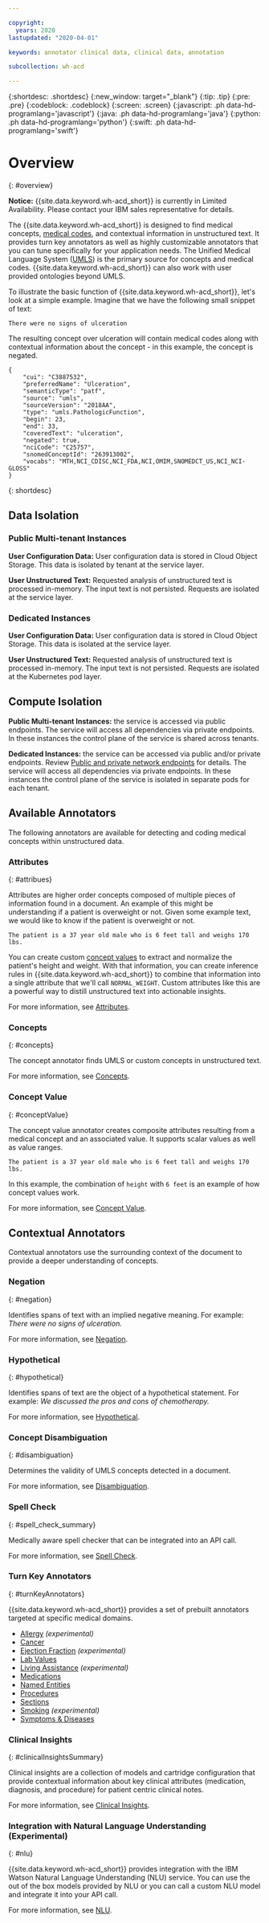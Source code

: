 ```yaml
---

copyright:
  years: 2020
lastupdated: "2020-04-01"

keywords: annotator clinical data, clinical data, annotation

subcollection: wh-acd

---
```


{:shortdesc: .shortdesc}
{:new_window: target="_blank"}
{:tip: .tip}
{:pre: .pre}
{:codeblock: .codeblock}
{:screen: .screen}
{:javascript: .ph data-hd-programlang='javascript'}
{:java: .ph data-hd-programlang='java'}
{:python: .ph data-hd-programlang='python'}
{:swift: .ph data-hd-programlang='swift'}

# Overview
{: #overview}

**Notice:** {{site.data.keyword.wh-acd_short}} is currently in Limited Availability. Please contact your IBM sales representative for details.

The {{site.data.keyword.wh-acd_short}} is designed to find medical concepts, [medical codes](wh-acd?topic=wh-acd-medical_codes#medical_codes), and contextual information in unstructured text. It provides turn key annotators as well as highly customizable annotators that you can tune specifically for your application needs.  The Unified Medical Language System ([UMLS](https://www.nlm.nih.gov/research/umls/)) is the primary source for concepts and medical codes. {{site.data.keyword.wh-acd_short}} can also work with user provided ontologies beyond UMLS.  

To illustrate the basic function of  {{site.data.keyword.wh-acd_short}}, let's look at a simple example.  Imagine that we have the following small snippet of text:

```There were no signs of ulceration```

The resulting concept over ulceration will contain medical codes along with contextual information about the concept - in this example, the concept is negated.

```
{
    "cui": "C3887532",
    "preferredName": "Ulceration",
    "semanticType": "patf",
    "source": "umls",
    "sourceVersion": "2018AA",
    "type": "umls.PathologicFunction",
    "begin": 23,
    "end": 33,
    "coveredText": "ulceration",
    "negated": true,
    "nciCode": "C25757",
    "snomedConceptId": "263913002",
    "vocabs": "MTH,NCI_CDISC,NCI_FDA,NCI,OMIM,SNOMEDCT_US,NCI_NCI-GLOSS"
}
```

{: shortdesc}

## Data Isolation

### Public Multi-tenant Instances

**User Configuration Data:** User configuration data is stored in Cloud Object Storage. This data is isolated by tenant at the service layer.

**User Unstructured Text:** Requested analysis of unstructured text is processed in-memory. The input text is not persisted. Requests are isolated at the service layer.

### Dedicated Instances

**User Configuration Data:** User configuration data is stored in Cloud Object Storage. This data is isolated at the service layer.

**User Unstructured Text:** Requested analysis of unstructured text is processed in-memory. The input text is not persisted. Requests are isolated at the Kubernetes pod layer.

## Compute Isolation

**Public Multi-tenant Instances:** the service is accessed via public endpoints. The service will access all dependencies via private endpoints. In these instances the control plane of the service is shared across tenants.

**Dedicated Instances:** the service can be accessed via public and/or private endpoints. Review [Public and private network endpoints](wh-acd?topic=watson-public-private-endpoints) for details. The service will access all dependencies via private endpoints. In these instances the control plane of the service is isolated in separate pods for each tenant.

## Available Annotators

The following annotators are available for detecting and coding medical concepts within unstructured data.

### Attributes
{: #attribues}

Attributes are higher order concepts composed of multiple pieces of information found in a document.  An example of this might be understanding if a patient is overweight or not.  Given some example text, we would like to know if the patient is overweight or not.

```The patient is a 37 year old male who is 6 feet tall and weighs 170 lbs.```

You can create custom [concept values](wh-acd?topic=wh-acd-concept_value#concept_value) to extract and normalize the patient's height and weight.  With that information, you can create inference rules in {{site.data.keyword.wh-acd_short}} to combine that information into a single attribute that we'll call `NORMAL_WEIGHT`.  Custom attributes like this are a powerful way to distill unstructured text into actionable insights.

For more information, see [Attributes](wh-acd?topic=wh-acd-attribute_detection#attribute_detection).

### Concepts
{: #concepts}

The concept annotator finds UMLS or custom concepts in unstructured text.

For more information, see [Concepts](wh-acd?topic=wh-acd-concept_detection#concept_detection).

### Concept Value
{: #conceptValue}

The concept value annotator creates composite attributes resulting from a medical concept and an associated value.  It supports scalar values as well as value ranges.  

```The patient is a 37 year old male who is 6 feet tall and weighs 170 lbs.```

In this example, the combination of `height` with `6 feet` is an example of how concept values work.

For more information, see [Concept Value](wh-acd?topic=wh-acd-concept_value#concept_value).

## Contextual Annotators

Contextual annotators use the surrounding context of the document to provide a deeper understanding of concepts.

### Negation
{: #negation}

Identifies spans of text with an implied negative meaning.  For example: _There were no signs of ulceration._

For more information, see [Negation](wh-acd?topic=wh-acd-negation_detection#negation_detection).

### Hypothetical
{: #hypothetical}

Identifies spans of text are the object of a hypothetical statement.  For example: _We discussed the pros and cons of chemotherapy._

For more information, see [Hypothetical](wh-acd?topic=wh-acd-hypothetical_detection#hypothetical_detection).

### Concept Disambiguation
{: #disambiguation}

Determines the validity of UMLS concepts detected in a document.

For more information, see [Disambiguation](wh-acd?topic=wh-acd-concept_disambiguation#concept_disambiguation).

### Spell Check
{: #spell_check_summary}

Medically aware spell checker that can be integrated into an API call.

For more information, see [Spell Check](wh-acd?topic=wh-acd-spell_check#spell_check).

### Turn Key Annotators
{: #turnKeyAnnotators}

 {{site.data.keyword.wh-acd_short}} provides a set of prebuilt annotators targeted at specific medical domains.

* [Allergy](wh-acd?topic=wh-acd-allergies#allergies) _(experimental)_
* [Cancer](wh-acd?topic=wh-acd-cancer#cancer)
* [Ejection Fraction](wh-acd?topic=wh-acd-ejection_fraction#ejection_fraction) _(experimental)_
* [Lab Values](wh-acd?topic=wh-acd-lab_values#lab_values)
* [Living Assistance](wh-acd?topic=wh-acd-living_assistance#living_assistance) _(experimental)_
* [Medications](wh-acd?topic=wh-acd-medications#medications)
* [Named Entities](wh-acd?topic=wh-acd-named_entities#named_entities)
* [Procedures](wh-acd?topic=wh-acd-procedure#procedure)
* [Sections](wh-acd?topic=wh-acd-sections#sections)
* [Smoking](wh-acd?topic=wh-acd-smoking#smoking) _(experimental)_
* [Symptoms & Diseases](wh-acd?topic=wh-acd-symptom_disease#symptom_disease)

### Clinical Insights
{: #clinicalInsightsSummary}

Clinical insights are a collection of models and cartridge configuration that provide contextual information about key clinical attributes (medication, diagnosis, and procedure) for patient centric clinical notes.

For more information, see [Clinical Insights](wh-acd?topic=wh-acd-clinical_insights#clinical_insights_overview).

### Integration with Natural Language Understanding (Experimental)
{: #nlu}

{{site.data.keyword.wh-acd_short}} provides integration with the IBM Watson Natural Language Understanding (NLU) service.  You can use the out of the box models provided by NLU or you can call a custom NLU model and integrate it into your API call.

For more information, see [NLU](wh-acd?topic=wh-acd-nlu_annotator#nlu_annotator).
